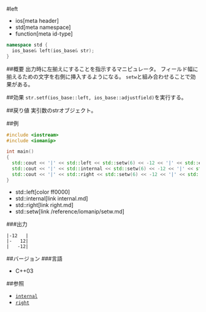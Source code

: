 #left
* ios[meta header]
* std[meta namespace]
* function[meta id-type]

```cpp
namespace std {
  ios_base& left(ios_base& str);
}
```

##概要
出力時に左揃えにすることを指示するマニピュレータ。
フィールド幅に揃えるための文字を右側に挿入するようになる。
`setw`と組み合わせることで効果がある。

##効果
`str.setf(ios_base::left, ios_base::adjustfield)`を実行する。

##戻り値
実引数のstrオブジェクト。

##例
```cpp
#include <iostream>
#include <iomanip>

int main()
{
  std::cout << '|' << std::left << std::setw(6) << -12 << '|' << std::endl;
  std::cout << '|' << std::internal << std::setw(6) << -12 << '|' << std::endl;
  std::cout << '|' << std::right << std::setw(6) << -12 << '|' << std::endl;
}
```
* std::left[color ff0000]
* std::internal[link internal.md]
* std::right[link right.md]
* std::setw[link /reference/iomanip/setw.md]

###出力
```
|-12   |
|-   12|
|   -12|
```

##バージョン
###言語
- C++03

##参照
- [`internal`](internal.md)
- [`right`](right.md)
